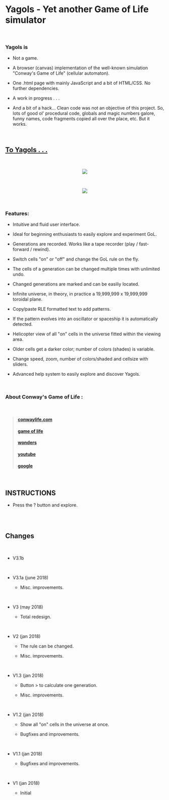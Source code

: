 # Yagols - Yet another Game of Life simulator

<br>

### Yagols is

  * Not a game.

  * A browser (canvas) implementation of the well-known simulation "Conway's Game of Life" (cellular automaton).
  
  * One .html page with mainly JavaScript and a bit of HTML/CSS. No further dependencies.
  
  * A work in progress . . .
  
  * And a bit of a hack... Clean code was not an objective of this project. So, lots of good ol' procedural
    code, globals and magic numbers galore, funny names, code fragments copied all over the place, etc.
    But it works.
    
<br>

## [To Yagols . . .](http://erps.me/Yagols/Yagols.html)

<br>

<p align="center">
  <img src="Screenshot1.png"/>
</p>

<br>

<p align="center">
  <img src="Screenshot2.png"/>
</p>

<br>

### Features:

  * Intuitive and fluid user interface.
  
  * Ideal for beginning enthusiasts to easily explore and experiment GoL.

  * Generations are recorded. Works like a tape recorder (play / fast-forward / rewind).
  
  * Switch cells "on" or "off" and change the GoL rule on the fly.
  
  * The cells of a generation can be changed multiple times with unlimited undo.

  * Changed generations are marked and can be easiliy located.
  
  * Infinite universe, in theory, in practice a 19,999,999 x 19,999,999 toroidal plane.
  
  * Copy/paste RLE formatted text to add patterns.
  
  * If the pattern evolves into an oscillator or spaceship it is automatically detected.
  
  * Helicopter view of all "on" cells in the universe fitted within the viewing area.
  
  * Older cells get a darker color; number of colors (shades) is variable.
  
  * Change speed, zoom, number of colors/shaded and cellsize with sliders.
  
  * Advanced help system to easily explore and discover Yagols.

<br> 

### About Conway's Game of Life :

<br>

>#### [conwaylife.com](http://www.conwaylife.com)
>#### [game of life](http://beltoforion.de/article.php?a=game_of_life)
>#### [wonders](http://www.math.com/students/wonders/life/life.html)
>#### [youtube](https://youtu.be/C2vgICfQawE)
>#### [google](https://www.google.nl/search?q=conway+game+of+life)

<br>

## INSTRUCTIONS

  * Press the ? button and explore.
    
<br>
<br>

## Changes

<br>

* V3.1b

<br>

* V3.1a (june 2018)
  
  * Misc. improvements.

<br>

* V3 (may 2018)
  
  * Total redesign.

<br>

* V2 (jan 2018)
  
  * The rule can be changed.
  
  * Misc. improvements.

<br>

* V1.3 (jan 2018)
  
  * Button > to calculate one generation.
  
  * Misc. improvements.

<br>

* V1.2 (jan 2018)
  
  * Show all "on" cells in the universe at once.
  
  * Bugfixes and improvements.

<br>

* V1.1 (jan 2018)
  
  * Bugfixes and improvements.
  
<br>
  
* V1 (jan 2018)
  
  * Initial
